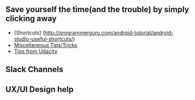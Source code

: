 ## Save yourself the time(and the trouble) by simply clicking away

* [Shortcuts] (http://programmerguru.com/android-tutorial/android-studio-useful-shortcuts/)
* [Miscellaneous Tips/Tricks](https://medium.com/@mmbialas/50-android-studio-tips-tricks-resources-you-should-be-familiar-with-as-an-android-developer-af86e7cf56d2#.pzchsztkb)
* [Tips from Udacity](http://blog.udacity.com/2015/06/30-android-developer-resources.html)

## Slack Channels

## UX/UI Design help 
